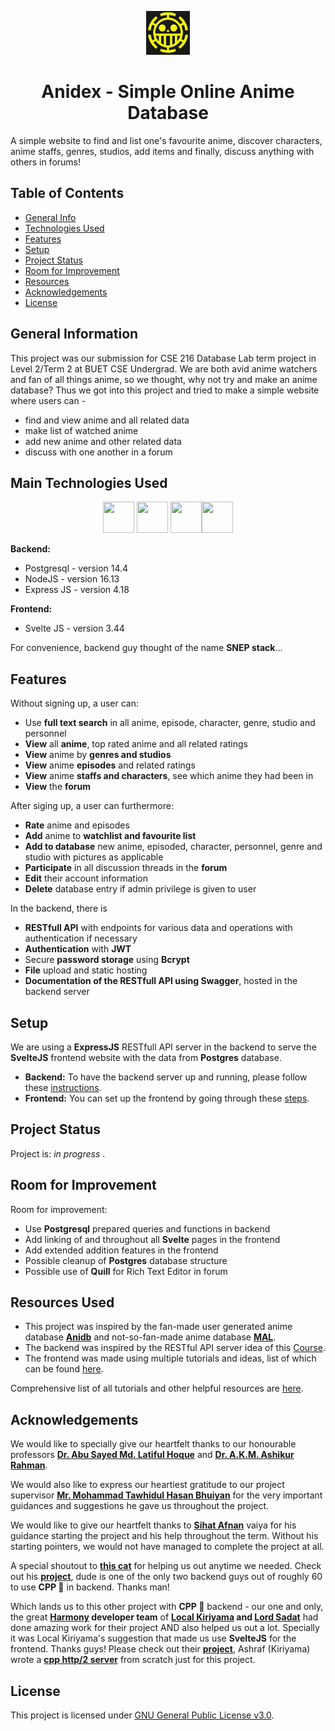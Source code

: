 <p align="center">
  <img height = "70" width = "70" src="/assets/anidex.jpg" alt= "Anidex")
</p>

<p align="center"> <h1 align="center"> Anidex - Simple Online Anime Database </h1> </p>

A simple website to find and list one's favourite anime, discover characters, anime staffs, genres, studios, add items and finally, discuss anything with others in forums!


## Table of Contents

- [General Info](#general-information)
- [Technologies Used](#main-technologies-used)
- [Features](#features)
- [Setup](#setup)
- [Project Status](#project-status)
- [Room for Improvement](#room-for-improvement)
- [Resources](#resources-used)
- [Acknowledgements](#acknowledgements)
- [License](#license)

## General Information

This project was our submission for CSE 216 Database Lab term project in Level 2/Term 2 at BUET CSE Undergrad.
We are both avid anime watchers and fan of all things anime, so we thought, why not try and make an anime database? Thus we got into this project and tried to make a simple website where users can -

- find and view anime and all related data
- make list of watched anime
- add new anime and other related data
- discuss with one another in a forum


## Main Technologies Used

<p align="center">
  <img height="50" width="50" src="https://cdn.jsdelivr.net/gh/devicons/devicon/icons/svelte/svelte-original.svg" /> <img height="50" width="50" src="https://cdn.jsdelivr.net/gh/devicons/devicon/icons/nodejs/nodejs-original.svg" /> <img height="50" width="50" src="https://cdn.jsdelivr.net/gh/devicons/devicon/icons/express/express-original-wordmark.svg" /><img height="50" width="50" src="https://cdn.jsdelivr.net/gh/devicons/devicon/icons/postgresql/postgresql-original.svg" />       
</p>

**Backend:**
- Postgresql - version 14.4
- NodeJS - version 16.13
- Express JS - version 4.18

**Frontend:**
- Svelte JS - version 3.44

For convenience, backend guy thought of the name **SNEP stack**...


## Features

Without signing up, a user can:

- Use **full text search** in all anime, episode, character, genre, studio and personnel
- **View** all **anime**, top rated anime and all related ratings
- **View** anime by **genres and studios**
- **View** anime **episodes** and related ratings
- **View** anime **staffs and characters**, see which anime they had been in
- **View** the **forum**

After siging up, a user can furthermore:

- **Rate** anime and episodes
- **Add** anime to **watchlist and favourite list**
- **Add to database** new anime, episoded, character, personnel, genre and studio with pictures as applicable
- **Participate** in all discussion threads in the **forum**
- **Edit** their account information
- **Delete** database entry if admin privilege is given to user

In the backend, there is

- **RESTfull API** with endpoints for various data and operations with authentication if necessary
- **Authentication** with **JWT**
- Secure **password storage** using **Bcrypt**
- **File** upload and static hosting
- **Documentation of the RESTfull API using Swagger**, hosted in the backend server


## Setup

We are using a **ExpressJS** RESTfull API server in the backend to serve the **SvelteJS** frontend website with the data from **Postgres** database.

- **Backend:** To have the backend server up and running, please follow these [instructions](https://github.com/KyojinsAnidex/Anidex/blob/main/backend/README.md).
- **Frontend:** You can set up the frontend by going through these [steps](https://github.com/KyojinsAnidex/Anidex/blob/main/frontend/README.md).


<!--- ## Demonstration

 Here is a little demo of the running project: --->


## Project Status

Project is: _in progress_ .


## Room for Improvement

Room for improvement:

- Use **Postgresql** prepared queries and functions in backend
- Add linking of and throughout all **Svelte** pages in the frontend
- Add extended addition features in the frontend
- Possible cleanup of **Postgres** database structure
- Possible use of **Quill** for Rich Text Editor in forum


## Resources Used

- This project was inspired by the fan-made user generated anime database **[Anidb](https://www.anidb.net)** and not-so-fan-made anime database **[MAL](https://www.myanimelist.net)**.
- The backend was inspired by the RESTful API server idea of this [Course](https://www.udemy.com/course/react-nodejs-express-mongodb-the-mern-fullstack-guide/).
- The frontend was made using multiple tutorials and ideas, list of which can be found [here](https://github.com/KyojinsAnidex/Anidex/tree/main/resources#svelte).

Comprehensive list of all tutorials and other helpful resources are [here](https://github.com/KyojinsAnidex/Anidex/tree/main/resources).


## Acknowledgements

We would like to specially give our heartfelt thanks to our honourable professors **[Dr. Abu Sayed Md. Latiful Hoque](https://cse.buet.ac.bd/faculty_list/detail/asmlatifulhoque)** and **[Dr. A.K.M. Ashikur Rahman](https://cse.buet.ac.bd/faculty_list/detail/ashikurrahman)**.

We would also like to express our heartiest gratitude to our project supervisor **[Mr. Mohammad Tawhidul Hasan Bhuiyan](https://cse.buet.ac.bd/faculty_list/detail/tawhid)** for the very important guidances and suggestions he gave us throughout the project.

We would like to give our heartfelt thanks to **[Sihat Afnan](https://github.com/AfnanCSE98)** vaiya for his guidance starting the project and his help throughout the term. Without his starting pointers, we would not have managed to complete the project at all.

A special shoutout to **[this cat](https://github.com/Siam11651)** for helping us out anytime we needed. Check out his **[project](https://github.com/ePathshala-org)**, dude is one of the only two backend guys out of roughly 60 to use **CPP 🤲** in backend. Thanks man!

Which lands us to this other project with **CPP 🤲** backend - our one and only, the great **[Harmony](www.harmony-open.com) developer team** of **[Local Kiriyama](https://github.com/risenfromashes) and [Lord Sadat](https://github.com/Sadat-Hossain-01)** had done amazing work for their project AND also helped us out a lot. Specially it was Local Kiriyama's suggestion that made us use **SvelteJS** for the frontend. Thanks guys! Please check out their **[project](https://github.com/risenfromashes/harmony-web)**, Ashraf (Kiriyama) wrote a **[cpp http/2 server](https://github.com/risenfromashes/harmony-http)** from scratch just for this project.


## License

This project is licensed under [GNU General Public License v3.0](/LICENSE).
